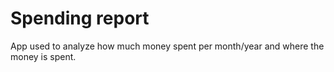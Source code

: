 # Spending report

App used to analyze how much money spent per month/year and where the money is spent. 
